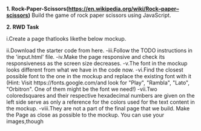 **1. Rock-Paper-Scissors(https://en.wikipedia.org/wiki/Rock–paper–scissors)**
Build the game of rock paper scissors using JavaScript. 


**2. RWD Task**
<p>i.Create a page thatlooks likethe below mockup.
<p>ii.Download the starter code from here.
-iii.Follow the TODO instructions in the 'input.html' file.
-iv.Make the page responsive and check its responsiveness as the screen size decreases.
-v.The font in the mockup looks different from what we have in the code now.
-vi.Find  the  closest  possible  font  to  the  one  in  the  mockup  and  replace  the  existing  font  with  it  (Hint:  Visit https://fonts.google.com/and look for "Play", "Rambla", "Lato", "Orbitron". One of them might be the font we need!)
-vii.Two  coloredsquares  and  their  respective  hexadecimal  numbers  are  given  on  the  left  side  serve  as  only  a reference for the colors used for the text content in the mockup.
-viii.They are not a part of the final page that we build. Make the Page as close as possible to the mockup. You can use your images,though
